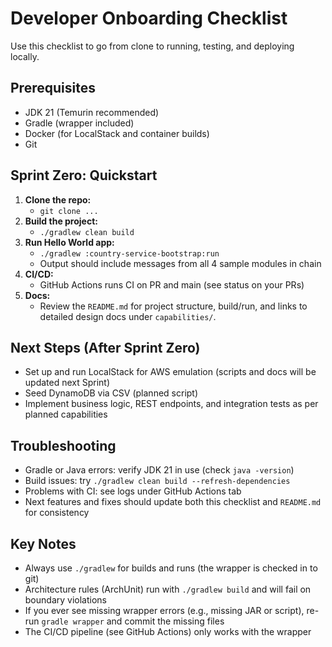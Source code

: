 # Developer Onboarding Checklist

Use this checklist to go from clone to running, testing, and deploying locally.

## Prerequisites
- JDK 21 (Temurin recommended)
- Gradle (wrapper included)
- Docker (for LocalStack and container builds)
- Git

## Sprint Zero: Quickstart
1. **Clone the repo:**
   - `git clone ...`
2. **Build the project:**
   - `./gradlew clean build`
3. **Run Hello World app:**
   - `./gradlew :country-service-bootstrap:run`
   - Output should include messages from all 4 sample modules in chain
4. **CI/CD:**
   - GitHub Actions runs CI on PR and main (see status on your PRs)
5. **Docs:**
   - Review the `README.md` for project structure, build/run, and links to detailed design docs under `capabilities/`.

## Next Steps (After Sprint Zero)
- Set up and run LocalStack for AWS emulation (scripts and docs will be updated next Sprint)
- Seed DynamoDB via CSV (planned script)
- Implement business logic, REST endpoints, and integration tests as per planned capabilities

## Troubleshooting
- Gradle or Java errors: verify JDK 21 in use (check `java -version`)
- Build issues: try `./gradlew clean build --refresh-dependencies`
- Problems with CI: see logs under GitHub Actions tab
- Next features and fixes should update both this checklist and `README.md` for consistency

## Key Notes
- Always use `./gradlew` for builds and runs (the wrapper is checked in to git)
- Architecture rules (ArchUnit) run with `./gradlew build` and will fail on boundary violations
- If you ever see missing wrapper errors (e.g., missing JAR or script), re-run `gradle wrapper` and commit the missing files
- The CI/CD pipeline (see GitHub Actions) only works with the wrapper
